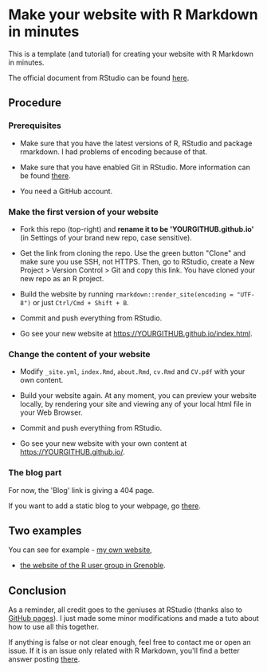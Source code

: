 # Make your website with R Markdown in minutes

This is a template (and tutorial) for creating your website with R Markdown in minutes.

The official document from RStudio can be found [here](http://rmarkdown.rstudio.com/rmarkdown_websites.html).

## Procedure

### Prerequisites

-   Make sure that you have the latest versions of R, RStudio and package rmarkdown. I had problems of encoding because of that.

-   Make sure that you have enabled Git in RStudio. More information can be found [there](https://privefl.github.io/advr38book/good-practices.html#git).

-   You need a GitHub account.

### Make the first version of your website

-   Fork this repo (top-right) and **rename it to be 'YOURGITHUB.github.io'** (in Settings of your brand new repo, case sensitive).

-   Get the link from cloning the repo. Use the green button "Clone" and make sure you use SSH, not HTTPS. Then, go to RStudio, create a New Project \> Version Control \> Git and copy this link. You have cloned your new repo as an R project.

-   Build the website by running `rmarkdown::render_site(encoding = "UTF-8")` or just `Ctrl/Cmd + Shift + B`.

-   Commit and push everything from RStudio.

-   Go see your new website at <https://YOURGITHUB.github.io/index.html>.

### Change the content of your website

-   Modify `_site.yml`, `index.Rmd`, `about.Rmd`, `cv.Rmd` and `CV.pdf` with your own content.

-   Build your website again. At any moment, you can preview your website locally, by rendering your site and viewing any of your local html file in your Web Browser.

-   Commit and push everything from RStudio.

-   Go see your new website with your own content at <https://YOURGITHUB.github.io/>.

### The blog part

For now, the 'Blog' link is giving a 404 page.

If you want to add a static blog to your webpage, go [there](https://github.com/privefl/jekyll-now-r-template).

## Two examples

You can see for example - [my own website](https://privefl.github.io/),

-   [the website of the R user group in Grenoble](https://r-in-grenoble.github.io/).

## Conclusion

As a reminder, all credit goes to the geniuses at RStudio (thanks also to [GitHub pages](https://pages.github.com/)). I just made some minor modifications and made a tuto about how to use all this together.

If anything is false or not clear enough, feel free to contact me or open an issue. If it is an issue only related with R Markdown, you'll find a better answer posting [there](https://github.com/rstudio/rmarkdown).
